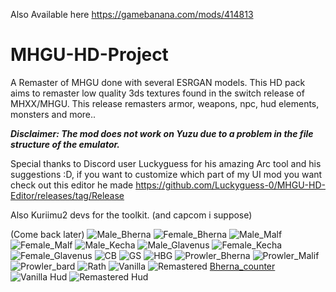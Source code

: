 Also Available here https://gamebanana.com/mods/414813

# MHGU-HD-Project
A Remaster of MHGU done with several ESRGAN models.
This HD pack aims to remaster low quality 3ds textures found in the switch release of MHXX/MHGU. 
This release remasters armor, weapons, npc, hud elements, monsters and more..

***Disclaimer: The mod does not work on Yuzu due to a problem in the file structure of the emulator.***

Special thanks to Discord user Luckyguess for his amazing Arc tool and his suggestions :D, if you want to customize which part of my UI mod you want check out this editor he made https://github.com/Luckyguess-0/MHGU-HD-Editor/releases/tag/Release

Also Kuriimu2 devs for the toolkit. (and capcom i suppose)




(Come back later)
![Male_Bherna](https://user-images.githubusercontent.com/118343447/233762700-c84524fe-61a9-4e7c-b78d-8991ec407c0f.png)
![Female_Bherna](https://user-images.githubusercontent.com/118343447/233762686-3f3389e8-aa09-4539-bcd3-60ddd056edec.png)
![Male_Malf](https://user-images.githubusercontent.com/118343447/233762704-8845b956-db3f-466d-aeb5-3f3e687f5218.png)
![Female_Malf](https://user-images.githubusercontent.com/118343447/233762696-d7ba2a64-db27-410f-9c76-3f74ed39ea43.png)
![Male_Kecha](https://user-images.githubusercontent.com/118343447/233762703-aa2c3a15-6418-4c02-9af3-b26d939bf9c5.png)
![Male_Glavenus](https://user-images.githubusercontent.com/118343447/233762702-6dbc339c-d7e2-4d8e-b55a-eb4714e6b8d6.png)
![Female_Kecha](https://user-images.githubusercontent.com/118343447/233762693-c60c844e-2acf-4327-b11b-e07587391eee.png)
![Female_Glavenus](https://user-images.githubusercontent.com/118343447/233762689-e7da5549-22cb-4db2-9fab-56eea839c7e5.png)
![CB](https://user-images.githubusercontent.com/118343447/233762684-522e775c-04b7-4e8d-998e-72c85b275f79.png)
![GS](https://user-images.githubusercontent.com/118343447/233762698-014577bd-cbaa-4c7f-884c-7916fce37618.png)
![HBG](https://user-images.githubusercontent.com/118343447/233762699-9364b13b-89f5-435d-8c4f-d0ec0212f4a4.png)
![Prowler_Bherna](https://user-images.githubusercontent.com/118343447/233762711-ee6291ad-388e-4e6d-82f3-6ba475e726b1.png)
![Prowler_Malif](https://user-images.githubusercontent.com/118343447/233762714-182c911f-8747-42b8-9886-43287ce5fb16.png)
![Prowler_bard](https://user-images.githubusercontent.com/118343447/233762707-9cc391b3-8a59-4ec5-b586-5b5ff87e1aac.png)
![Rath](https://user-images.githubusercontent.com/118343447/233762717-e359c42b-89e1-4451-8ec1-7b8248cf6361.png)
![Vanilla](https://user-images.githubusercontent.com/118343447/233762723-503d5a08-d56b-4658-a3a7-49b34d68c98e.png)
![Remastered](https://user-images.githubusercontent.com/118343447/233762720-83f54ccc-70f1-4c38-8a01-10a3c82e2c51.png)
[Bherna_counter](https://user-images.githubusercontent.com/118343447/233762679-6e389b7f-ac80-4ca3-bda3-16e0cb5d3c84.png)
![Vanilla Hud](https://user-images.githubusercontent.com/118343447/233762722-d87e0d40-7d96-4a78-bc93-6b72502cfe04.png)
![Remastered Hud](https://user-images.githubusercontent.com/118343447/233762719-ca1a00b3-3c04-4aa8-8d55-34ff9d55193b.png)














